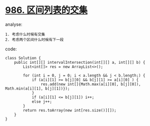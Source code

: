 # [986. 区间列表的交集](https://leetcode-cn.com/problems/interval-list-intersections/)

analyse:

```
1. 考虑什么时候有交集
2. 考虑两个区间什么时候有下一段
```

code:

```
class Solution {
    public int[][] intervalIntersection(int[][] a, int[][] b) {
        List<int[]> res = new ArrayList<>();
        
        for (int i = 0, j = 0; i < a.length && j < b.length;) {
            if (a[i][1] >= b[j][0] && b[j][1] >= a[i][0] ) {
                res.add(new int[]{Math.max(a[i][0], b[j][0]), Math.min(a[i][1], b[j][1])});
            }
            if (a[i][1] <= b[j][1]) i++;
            else j++;
        }
        return res.toArray(new int[res.size()][]);
    }
}
```

